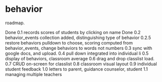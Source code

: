 # behavior
roadmap.

Done 0.1 records scores of students by clicking on name
Done 0.2 behavior_events collection added, distinguishing type of behavior
0.2.5 restore behaviors pulldown to choose, scoring computed from behavior_events, change behaviors to words not numbers
0.3 sync with google docs, and upload.
0.4 pull down integrated into individual li
0.5 display of behaviors, classroom average
0.6 drag and drop classlist load.
0.7 CRUD on-screen for classlist 
0.8 classroom visual layout
0.9 individual student feedback
1.0 letters to parent, guidance counselor, student
1.1 managing multiple teachers
